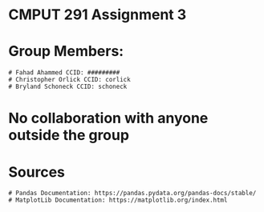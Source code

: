 # CMPUT 291 Assignment 3

# Group Members:
    # Fahad Ahammed CCID: #########
    # Christopher Orlick CCID: corlick
    # Bryland Schoneck CCID: schoneck

# No collaboration with anyone outside the group

# Sources
    # Pandas Documentation: https://pandas.pydata.org/pandas-docs/stable/
    # MatplotLib Documentation: https://matplotlib.org/index.html
